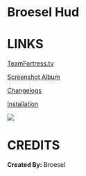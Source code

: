 # Broesel Hud


<a>LINKS</a>
====

[TeamFortress.tv](https://www.teamfortress.tv/33738/ive-updated-some-huds)

[Screenshot Album](https://imgur.com/a/YxG82)

[Changelogs](https://github.com/Hypnootize/Broesel-Hud/commits/master)

[Installation](https://imgur.com/a/w3Ah6)

![](https://i.imgur.com/LpAOfAY.jpg)

<a>CREDITS</a>
====
**Created By:** Broesel
